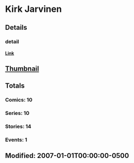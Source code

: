 # Kirk  Jarvinen 
## Details
### detail
#### [Link](http://marvel.com/comics/creators/2283/kirk_jarvinen?utm_campaign=apiRef&utm_source=225578a89fc76f3d20fbffda5d17a88d)
## [Thumbnail](http://i.annihil.us/u/prod/marvel/i/mg/b/40/image_not_available.jpg)
## Totals
### Comics: 10
### Series: 10
### Stories: 14
### Events: 1
## Modified: 2007-01-01T00:00:00-0500